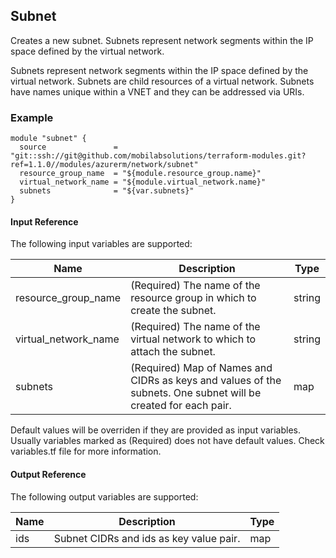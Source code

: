 ## Subnet
Creates a new subnet. Subnets represent network segments within the IP space defined by the virtual network.

Subnets represent network segments within the IP space defined by the virtual network. Subnets are child resources of a virtual network. Subnets have names unique within a VNET and they can be addressed via URIs.

### Example
```hcl
module "subnet" {
  source               = "git::ssh://git@github.com/mobilabsolutions/terraform-modules.git?ref=1.1.0//modules/azurerm/network/subnet"
  resource_group_name  = "${module.resource_group.name}"
  virtual_network_name = "${module.virtual_network.name}"
  subnets              = "${var.subnets}"
}
```

#### Input Reference
The following input variables are supported:

Name | Description | Type 
----------------- | --------- | -------- 
resource_group_name | (Required) The name of the resource group in which to create the subnet. | string
virtual_network_name | (Required) The name of the virtual network to which to attach the subnet. | string
subnets | (Required) Map of Names and CIDRs as keys and values of the subnets. One subnet will be created for each pair. | map 

Default values will be overriden if they are provided as input variables. Usually variables marked as (Required) does not have default values. Check variables.tf file for more information.


#### Output Reference
The following output variables are supported:

Name | Description | Type
----------------- | --------- | --------
ids | Subnet CIDRs and ids as key value pair. | map